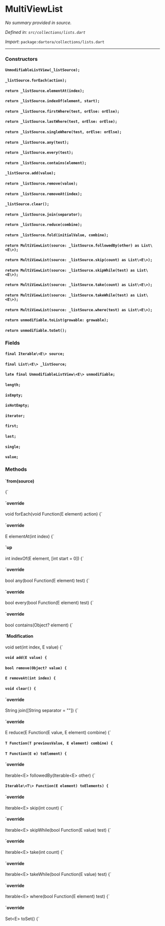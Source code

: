 # MultiViewList

_No summary provided in source._

_Defined in: `src/collections/lists.dart`_

_Import_: `package:dartora/collections/lists.dart`

---

### Constructors

#### `UnmodifiableListView(_listSource);`



#### `_listSource.forEach(action);`



#### `return _listSource.elementAt(index);`



#### `return _listSource.indexOf(element, start);`



#### `return _listSource.firstWhere(test, orElse: orElse);`



#### `return _listSource.lastWhere(test, orElse: orElse);`



#### `return _listSource.singleWhere(test, orElse: orElse);`



#### `return _listSource.any(test);`



#### `return _listSource.every(test);`



#### `return _listSource.contains(element);`



#### `_listSource.add(value);`



#### `return _listSource.remove(value);`



#### `return _listSource.removeAt(index);`



#### `_listSource.clear();`



#### `return _listSource.join(separator);`



#### `return _listSource.reduce(combine);`



#### `return _listSource.fold(initialValue, combine);`



#### `return MultiViewList(source: _listSource.followedBy(other) as List\<E\>);`



#### `return MultiViewList(source: _listSource.skip(count) as List\<E\>);`



#### `return MultiViewList(source: _listSource.skipWhile(test) as List\<E\>);`



#### `return MultiViewList(source: _listSource.take(count) as List\<E\>);`



#### `return MultiViewList(source: _listSource.takeWhile(test) as List\<E\>);`



#### `return MultiViewList(source: _listSource.where(test) as List\<E\>);`



#### `return unmodifiable.toList(growable: growable);`



#### `return unmodifiable.toSet();`



### Fields

#### `final Iterable\<E\> source;`



#### `final List\<E\> _listSource;`



#### `late final UnmodifiableListView\<E\> unmodifiable;`



#### `length;`



#### `isEmpty;`



#### `isNotEmpty;`



#### `iterator;`



#### `first;`



#### `last;`



#### `single;`



#### `value;`





### Methods

#### `from(source)
  {`



#### `override
  void forEach(void Function(E element) action) {`



#### `override
  E elementAt(int index) {`



#### `up

  int indexOf(E element, [int start = 0]) {`



#### `override
  bool any(bool Function(E element) test) {`



#### `override
  bool every(bool Function(E element) test) {`



#### `override
  bool contains(Object? element) {`



#### `Modification

  void set(int index, E value) {`



#### `void add(E value) {`



#### `bool remove(Object? value) {`



#### `E removeAt(int index) {`



#### `void clear() {`



#### `override
  String join([String separator = ""]) {`



#### `override
  E reduce(E Function(E value, E element) combine) {`



#### `T Function(T previousValue, E element) combine) {`



#### `T Function(E e) toElement) {`



#### `override
  Iterable\<E\> followedBy(Iterable\<E\> other) {`



#### `Iterable\<T\> Function(E element) toElements) {`



#### `override
  Iterable\<E\> skip(int count) {`



#### `override
  Iterable\<E\> skipWhile(bool Function(E value) test) {`



#### `override
  Iterable\<E\> take(int count) {`



#### `override
  Iterable\<E\> takeWhile(bool Function(E value) test) {`



#### `override
  Iterable\<E\> where(bool Function(E element) test) {`



#### `override
  Set\<E\> toSet() {`


